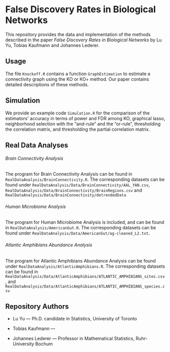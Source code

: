 # False Discovery Rates in Biological Networks

This repository provides the data and implementation of the methods described in the paper *False Discovery Rates in Biological Networks* by Lu Yu, Tobias Kaufmann and Johannes Lederer.

## Usage
The file `Knockoff.R` contains a function `GraphEstimation` to estimate a connectivity graph using the KO or KO+ method. Our paper contains detailed descriptions of these methods.

## Simulation
We provide an example code `Simulation.R` for the comparison of the estimators' accuracy in terms of power and FDR among KO, graphical lasso, neighborhood selection with the “and-rule” and the “or-rule”, thresholding the correlation matrix, and thresholding the partial correlation matrix.

## Real Data Analyses

###### Brain Connectivity Analysis
The program for Brain Connectivity Analysis can be found in `RealDataAnalysis/BrainConnectivity.R`. The corresponding datasets can be found under `RealDataAnalysis/Data/BrainConnectivity/AAL_YAN.csv`, `RealDataAnalysis/Data/BrainConnectivity/BrainRegions.csv` and `RealDataAnalysis/Data/BrainConnectivity/detrendedData`

###### Human Microbiome Analysis
The program for Human Microbiome Analysis is included, and can be found in `RealDataAnalysis/AmericanGut.R`. The corresponding datasets can be found under `RealDataAnalysis/Data/AmericanGut/ag-cleaned_L2.txt`.

###### Atlantic Amphibians Abundance Analysis
The program for Atlantic Amphibians Abundance Analysis can be found under `RealDataAnalysis/AtlanticAmphibians.R`. The corresponding datasets can be found in `RealDataAnalysis/Data/AtlanticAmphibians/ATLANTIC_AMPHIBIANS_sites.csv`, and `RealDataAnalysis/Data/AtlanticAmphibians/ATLANTIC_AMPHIBIANS_species.csv`


## Repository Authors
- Lu Yu — Ph.D. candidate in Statistics, University of Toronto 

- Tobias Kaufmann — 

- Johannes Lederer — Professor in Mathematical Statistics, Ruhr-University Bochum
